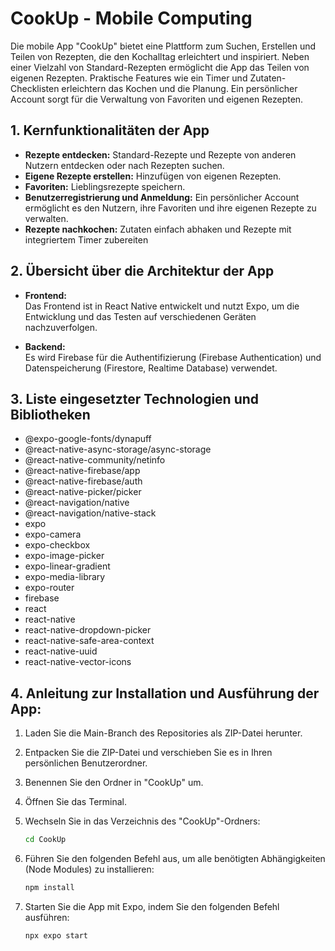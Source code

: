 # CookUp - Mobile Computing

Die mobile App "CookUp" bietet eine Plattform zum Suchen, Erstellen und Teilen von Rezepten, die den Kochalltag erleichtert und inspiriert. Neben einer Vielzahl von Standard-Rezepten ermöglicht die App das Teilen von eigenen Rezepten. Praktische Features wie ein Timer und Zutaten-Checklisten erleichtern das Kochen und die Planung. Ein persönlicher Account sorgt für die Verwaltung von Favoriten und eigenen Rezepten.

## 1. Kernfunktionalitäten der App

- **Rezepte entdecken:** Standard-Rezepte und Rezepte von anderen Nutzern entdecken oder nach Rezepten suchen.
- **Eigene Rezepte erstellen:** Hinzufügen von eigenen Rezepten.
- **Favoriten:** Lieblingsrezepte speichern.
- **Benutzerregistrierung und Anmeldung:** Ein persönlicher Account ermöglicht es den Nutzern, ihre Favoriten und ihre eigenen Rezepte zu verwalten.
- **Rezepte nachkochen:** Zutaten einfach abhaken und Rezepte mit integriertem Timer zubereiten
  
## 2. Übersicht über die Architektur der App 

- **Frontend:**  
  Das Frontend ist in React Native entwickelt und nutzt Expo, um die Entwicklung und das Testen auf verschiedenen Geräten nachzuverfolgen.

- **Backend:**  
  Es wird Firebase für die Authentifizierung (Firebase Authentication) und Datenspeicherung (Firestore, Realtime Database) verwendet.

## 3. Liste eingesetzter Technologien und Bibliotheken

- @expo-google-fonts/dynapuff
- @react-native-async-storage/async-storage
- @react-native-community/netinfo
- @react-native-firebase/app
- @react-native-firebase/auth
- @react-native-picker/picker
- @react-navigation/native
- @react-navigation/native-stack
- expo
- expo-camera
- expo-checkbox
- expo-image-picker
- expo-linear-gradient
- expo-media-library
- expo-router
- firebase
- react
- react-native
- react-native-dropdown-picker
- react-native-safe-area-context
- react-native-uuid
- react-native-vector-icons


## 4. Anleitung zur Installation und Ausführung der App:
1. Laden Sie die Main-Branch des Repositories als ZIP-Datei herunter.
2. Entpacken Sie die ZIP-Datei und verschieben Sie es in Ihren persönlichen Benutzerordner.
3. Benennen Sie den Ordner in "CookUp" um.
4. Öffnen Sie das Terminal.
5. Wechseln Sie in das Verzeichnis des "CookUp"-Ordners:
    ```bash
   cd CookUp
   ```
6. Führen Sie den folgenden Befehl aus, um alle benötigten Abhängigkeiten (Node Modules) zu installieren:
   
    ```bash
   npm install
   ```
7. Starten Sie die App mit Expo, indem Sie den folgenden Befehl ausführen:

    ```bash
    npx expo start
   ```
